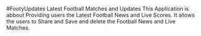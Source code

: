 #FootyUpdates
Latest Football Matches and Updates
This Application is abbout Providing users the Latest Football News and Live Scores. 
It allows the users to Share and Save and delete the Football News and Live Matches.

